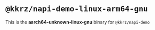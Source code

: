# `@kkrz/napi-demo-linux-arm64-gnu`

This is the **aarch64-unknown-linux-gnu** binary for `@kkrz/napi-demo`
